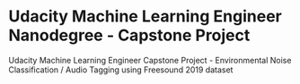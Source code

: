 # Udacity Machine Learning Engineer Nanodegree - Capstone Project
Udacity Machine Learning Engineer Capstone Project - Environmental Noise Classification / Audio Tagging using Freesound 2019 dataset
